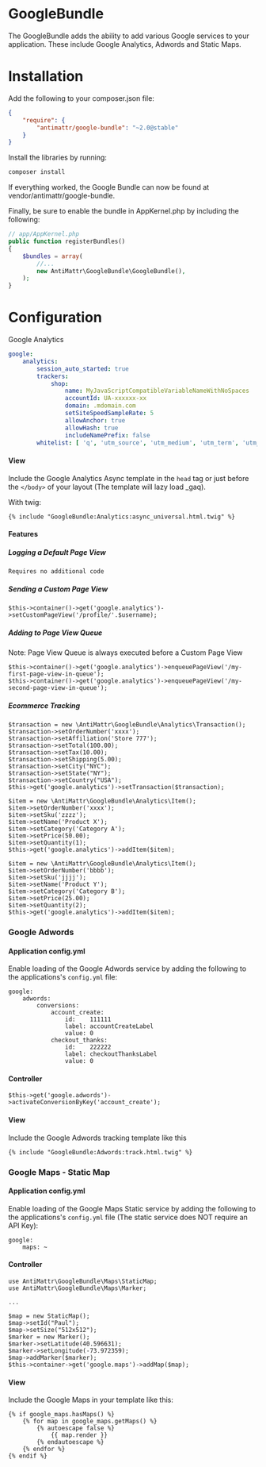 GoogleBundle
============

The GoogleBundle adds the ability to add various Google services to your application.
These include Google Analytics, Adwords and Static Maps.

Installation
============

Add the following to your composer.json file:

```json
{
    "require": {
        "antimattr/google-bundle": "~2.0@stable"
    }
}
```

Install the libraries by running:

```bash
composer install
```

If everything worked, the Google Bundle can now be found at vendor/antimattr/google-bundle.

Finally, be sure to enable the bundle in AppKernel.php by including the following:

```php
// app/AppKernel.php
public function registerBundles()
{
    $bundles = array(
        //...
        new AntiMattr\GoogleBundle\GoogleBundle(),
    );
}
```

Configuration
=============

Google Analytics

```yaml
google:
    analytics:
        session_auto_started: true
        trackers:
            shop:
                name: MyJavaScriptCompatibleVariableNameWithNoSpaces
                accountId: UA-xxxxxx-xx
                domain: .mdomain.com
                setSiteSpeedSampleRate: 5
                allowAnchor: true
                allowHash: true
                includeNamePrefix: false
        whitelist: [ 'q', 'utm_source', 'utm_medium', 'utm_term', 'utm_content', 'utm_campaign' ]
```

#### View

Include the Google Analytics Async template in the `head` tag or just before the `</body>` of your layout (The template will lazy load _gaq).

With twig:

    {% include "GoogleBundle:Analytics:async_universal.html.twig" %}

#### Features

##### Logging a Default Page View

    Requires no additional code

##### Sending a Custom Page View

    $this->container()->get('google.analytics')->setCustomPageView('/profile/'.$username);

##### Adding to Page View Queue

Note: Page View Queue is always executed before a Custom Page View

    $this->container()->get('google.analytics')->enqueuePageView('/my-first-page-view-in-queue');
    $this->container()->get('google.analytics')->enqueuePageView('/my-second-page-view-in-queue');

##### Ecommerce Tracking

    $transaction = new \AntiMattr\GoogleBundle\Analytics\Transaction();
    $transaction->setOrderNumber('xxxx');
    $transaction->setAffiliation('Store 777');
    $transaction->setTotal(100.00);
    $transaction->setTax(10.00);
    $transaction->setShipping(5.00);
    $transaction->setCity("NYC");
    $transaction->setState("NY");
    $transaction->setCountry("USA");
    $this->get('google.analytics')->setTransaction($transaction);

    $item = new \AntiMattr\GoogleBundle\Analytics\Item();
    $item->setOrderNumber('xxxx');
    $item->setSku('zzzz');
    $item->setName('Product X');
    $item->setCategory('Category A');
    $item->setPrice(50.00);
    $item->setQuantity(1);
    $this->get('google.analytics')->addItem($item);

    $item = new \AntiMattr\GoogleBundle\Analytics\Item();
    $item->setOrderNumber('bbbb');
    $item->setSku('jjjj');
    $item->setName('Product Y');
    $item->setCategory('Category B');
    $item->setPrice(25.00);
    $item->setQuantity(2);
    $this->get('google.analytics')->addItem($item);

### Google Adwords

#### Application config.yml

Enable loading of the Google Adwords service by adding the following to
the applications's `config.yml` file:

    google:
        adwords:
            conversions:
                account_create:
                    id:    111111
                    label: accountCreateLabel
                    value: 0
                checkout_thanks:
                    id:    222222
                    label: checkoutThanksLabel
                    value: 0

#### Controller

    $this->get('google.adwords')->activateConversionByKey('account_create');

#### View

Include the Google Adwords tracking template like this

    {% include "GoogleBundle:Adwords:track.html.twig" %}

### Google Maps - Static Map

#### Application config.yml

Enable loading of the Google Maps Static service by adding the following to
the applications's `config.yml` file (The static service does NOT require an API Key):

    google:
        maps: ~

#### Controller

    use AntiMattr\GoogleBundle\Maps\StaticMap;
    use AntiMattr\GoogleBundle\Maps\Marker;

    ...

    $map = new StaticMap();
    $map->setId("Paul");
    $map->setSize("512x512");
    $marker = new Marker();
    $marker->setLatitude(40.596631);
    $marker->setLongitude(-73.972359);
    $map->addMarker($marker);
    $this->container->get('google.maps')->addMap($map);

#### View

Include the Google Maps in your template like this:

    {% if google_maps.hasMaps() %}
		{% for map in google_maps.getMaps() %}
			{% autoescape false %}
				{{ map.render }}
			{% endautoescape %}
		{% endfor %}
	{% endif %}
